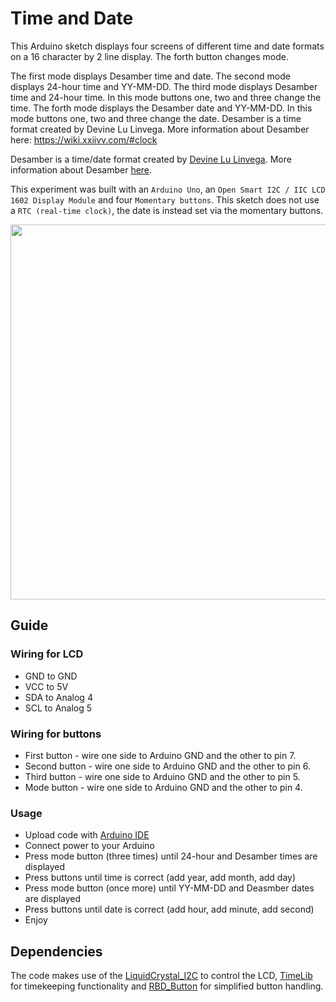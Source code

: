 # Time and Date

This Arduino sketch displays four screens of different time and date formats on a 16 character by 2 line display.
The forth button changes mode.

The first mode displays Desamber time and date.
The second mode displays 24-hour time and YY-MM-DD.
The third mode displays Desamber time and 24-hour time. In this mode buttons one, two and three change the time.
The forth mode displays the Desamber date and YY-MM-DD. In this mode buttons one, two and three change the date.
Desamber is a time format created by Devine Lu Linvega. More information about Desamber here: https://wiki.xxiivv.com/#clock

Desamber is a time/date format created by [Devine Lu Linvega](https://github.com/neauoire). More information about Desamber [here](https://wiki.xxiivv.com/#clock).

This experiment was built with an `Arduino Uno`, an `Open Smart I2C / IIC LCD 1602 Display Module` and four `Momentary buttons`. This sketch does not use a `RTC (real-time clock)`, the date is instead set via the momentary buttons.

<img src='https://raw.githubusercontent.com/kormyen/Ardusamber/master/002-16x2-TimeAndDate/PREVIEW.jpg' width="600"/>

## Guide

### Wiring for LCD

- GND to GND
- VCC to 5V
- SDA to Analog 4
- ​SCL to Analog 5

### Wiring for buttons

- First button - wire one side to Arduino GND and the other to pin 7.
- Second button - wire one side to Arduino GND and the other to pin 6.
- Third button - wire one side to Arduino GND and the other to pin 5.
- Mode button - wire one side to Arduino GND and the other to pin 4.

### Usage

- Upload code with [Arduino IDE](https://www.arduino.cc/en/Main/Software)
- Connect power to your Arduino
- Press mode button (three times) until 24-hour and Desamber times are displayed
- Press buttons until time is correct (add year, add month, add day)
- Press mode button (once more) until YY-MM-DD and Deasmber dates are displayed
- Press buttons until date is correct (add hour, add minute, add second)
- Enjoy


## Dependencies

The code makes use of the [LiquidCrystal_I2C](https://github.com/marcoschwartz/LiquidCrystal_I2C) to control the LCD, [TimeLib](https://github.com/PaulStoffregen/Time) for timekeeping functionality and [RBD_Button](https://github.com/alextaujenis/RBD_Button) for simplified button handling.